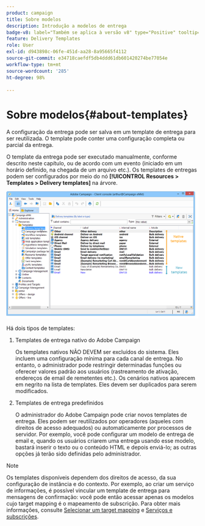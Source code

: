 ```yaml
---
product: campaign
title: Sobre modelos
description: Introdução a modelos de entrega
badge-v8: label="Também se aplica à versão v8" type="Positive" tooltip="Também se aplica ao Campaign v8"
feature: Delivery Templates
role: User
exl-id: d943898c-06fe-451d-aa28-8a95665f4112
source-git-commit: e34718caefdf5db4ddd61db601420274be77054e
workflow-type: tm+mt
source-wordcount: '285'
ht-degree: 98%

---
```


# Sobre modelos{#about-templates}

A configuração da entrega pode ser salva em um template de entrega para ser reutilizada. O template pode conter uma configuração completa ou parcial da entrega.

O template da entrega pode ser executado manualmente, conforme descrito neste capítulo, ou de acordo com um evento (iniciado em um horário definido, na chegada de um arquivo etc.). Os templates de entregas podem ser configurados por meio do nó **[!UICONTROL Resources > Templates > Delivery templates]** na árvore.

![](assets/s_user_template_list.png)

Há dois tipos de templates:

1. Templates de entrega nativo do Adobe Campaign

   Os templates nativos NÃO DEVEM ser excluídos do sistema. Eles incluem uma configuração mínima para cada canal de entrega. No entanto, o administrador pode restringir determinadas funções ou oferecer valores padrão aos usuários (rastreamento de ativação, endereços de email de remetentes etc.). Os cenários nativos aparecem em negrito na lista de templates. Eles devem ser duplicados para serem modificados.

1. Templates de entrega predefinidos

   O administrador do Adobe Campaign pode criar novos templates de entrega. Eles podem ser reutilizados por operadores (aqueles com direitos de acesso adequados) ou automaticamente por processos de servidor. Por exemplo, você pode configurar um modelo de entrega de email e, quando os usuários criarem uma entrega usando esse modelo, bastará inserir o texto ou o conteúdo HTML e depois enviá-lo; as outras opções já terão sido definidas pelo administrador.

>[!NOTE]
>
>Os templates disponíveis dependem dos direitos de acesso, da sua configuração de instância e do contexto. Por exemplo, ao criar um serviço de informações, é possível vincular um template de entrega para mensagens de confirmação: você pode então acessar apenas os modelos cujo target mapping é o mapeamento de subscrição. Para obter mais informações, consulte [Selecionar um target mapping](selecting-a-target-mapping.md) e [Serviços e subscrições](about-services-and-subscriptions.md).
